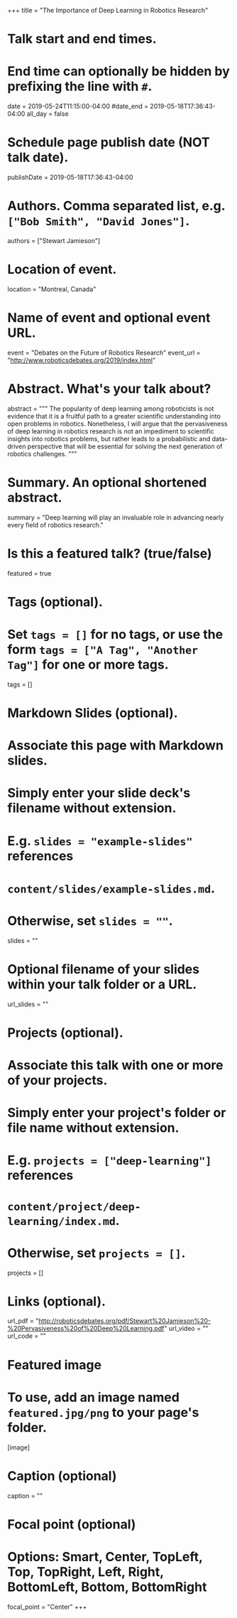 +++
title = "The Importance of Deep Learning in Robotics Research"

# Talk start and end times.
#   End time can optionally be hidden by prefixing the line with `#`.
date = 2019-05-24T11:15:00-04:00
#date_end = 2019-05-18T17:36:43-04:00
all_day = false

# Schedule page publish date (NOT talk date).
publishDate = 2019-05-18T17:36:43-04:00

# Authors. Comma separated list, e.g. `["Bob Smith", "David Jones"]`.
authors = ["Stewart Jamieson"]

# Location of event.
location = "Montreal, Canada"

# Name of event and optional event URL.
event = "Debates on the Future of Robotics Research"
event_url = "http://www.roboticsdebates.org/2019/index.html"

# Abstract. What's your talk about?
abstract = """
The  popularity  of  deep  learning  among  roboticists  is  not evidence  that  it  is  a  fruitful  path  to  a  greater  scientific understanding into open problems in robotics. Nonetheless, I will argue that the pervasiveness of deep learning in robotics research  is  not  an  impediment  to  scientific  insights  into robotics  problems,  but  rather  leads  to  a  probabilistic  and data-driven perspective that will be essential for solving the next generation of robotics challenges.
"""

# Summary. An optional shortened abstract.
summary = "Deep learning will play an invaluable role in advancing nearly every field of robotics research."

# Is this a featured talk? (true/false)
featured = true

# Tags (optional).
#   Set `tags = []` for no tags, or use the form `tags = ["A Tag", "Another Tag"]` for one or more tags.
tags = []

# Markdown Slides (optional).
#   Associate this page with Markdown slides.
#   Simply enter your slide deck's filename without extension.
#   E.g. `slides = "example-slides"` references 
#   `content/slides/example-slides.md`.
#   Otherwise, set `slides = ""`.
slides = ""

# Optional filename of your slides within your talk folder or a URL.
url_slides = ""

# Projects (optional).
#   Associate this talk with one or more of your projects.
#   Simply enter your project's folder or file name without extension.
#   E.g. `projects = ["deep-learning"]` references 
#   `content/project/deep-learning/index.md`.
#   Otherwise, set `projects = []`.
projects = []

# Links (optional).
url_pdf = "http://roboticsdebates.org/pdf/Stewart%20Jamieson%20-%20Pervasiveness%20of%20Deep%20Learning.pdf"
url_video = ""
url_code = ""

# Featured image
# To use, add an image named `featured.jpg/png` to your page's folder. 
[image]
  # Caption (optional)
  caption = ""

  # Focal point (optional)
  # Options: Smart, Center, TopLeft, Top, TopRight, Left, Right, BottomLeft, Bottom, BottomRight
  focal_point = "Center"
+++
